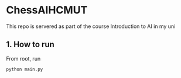 # ChessAIHCMUT
This repo is servered as part of the course Introduction to AI in my uni

## 1. How to run
From root, run
```bash
python main.py
```
